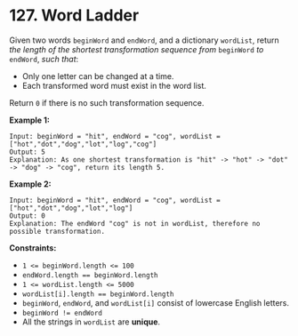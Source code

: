 # 127. Word Ladder

Given two words `beginWord` and `endWord`, and a dictionary `wordList`, return *the length of the shortest transformation sequence from* `beginWord` *to* `endWord`, *such that*:

- Only one letter can be changed at a time.
- Each transformed word must exist in the word list.

Return `0` if there is no such transformation sequence.

 

**Example 1:**

```
Input: beginWord = "hit", endWord = "cog", wordList = ["hot","dot","dog","lot","log","cog"]
Output: 5
Explanation: As one shortest transformation is "hit" -> "hot" -> "dot" -> "dog" -> "cog", return its length 5.
```

**Example 2:**

```
Input: beginWord = "hit", endWord = "cog", wordList = ["hot","dot","dog","lot","log"]
Output: 0
Explanation: The endWord "cog" is not in wordList, therefore no possible transformation.
```

 

**Constraints:**

- `1 <= beginWord.length <= 100`
- `endWord.length == beginWord.length`
- `1 <= wordList.length <= 5000`
- `wordList[i].length == beginWord.length`
- `beginWord`, `endWord`, and `wordList[i]` consist of lowercase English letters.
- `beginWord != endWord`
- All the strings in `wordList` are **unique**.